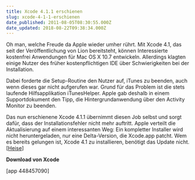 ```yaml
---
title: Xcode 4.1.1 erschienen
slug: xcode-4-1-1-erschienen
date_published: 2011-08-05T08:30:55.000Z
date_updated: 2018-08-22T09:38:34.000Z
---
```


Oh man, welche Freude da Apple wieder umher rührt. Mit Xcode 4.1, das seit der Veröffentlichung von Lion bereitsteht, können Interessierte kostenfrei Anwendungen für Mac OS X 10.7 entwickeln. Allerdings klagten einige Nutzer des früher kostenpflichtigen IDE über Schwierigkeiten bei der Installation.

Dabei forderte die Setup-Routine den Nutzer auf, iTunes zu beenden, auch wenn dieses gar nicht aufgerufen war. Grund für das Problem ist die stets laufende Hilfsapplikation iTunesHelper. Apple gab deshalb in einem Supportdokument den Tipp, die Hintergrundanwendung über den Activity Monitor zu beenden.

Das nun erschienene Xcode 4.1.1 übernimmt diesen Job selbst und sorgt dafür, dass der Installationsfehler nicht mehr auftritt. Apple verteilt die Aktualisierung auf einem interessanten Weg: Ein kompletter Installer wird nicht heruntergeladen, nur eine Delta-Version, die Xcode.app patcht. Wem es bereits gelungen ist, Xcode 4.1 zu installieren, benötigt das Update nicht. [[Heise](http://www.heise.de/mac-and-i/meldung/Xcode-4-1-1-im-Mac-App-Store-1318675.html)]

**Download von Xcode**

[app 448457090]
